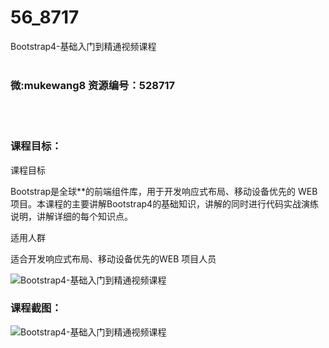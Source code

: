 # 56_8717
Bootstrap4-基础入门到精通视频课程
<br/></br>
<h3>微:mukewang8 资源编号：528717</h3>
<br/></br>
<h3>课程目标：</h3>
<p>课程目标</p>
<p>Bootstrap是全球**的前端组件库，用于开发响应式布局、移动设备优先的 WEB 项目。本课程的主要讲解<a title="查看与 Bootstrap4 相关的文章" target="_blank">Bootstrap4</a>的基础知识，讲解的同时进行代码实战演练说明，讲解详细的每个知识点。</p>
<p>适用人群</p>
<p>适合开发响应式布局、移动设备优先的WEB 项目人员</p>
<p><img src="https://www.ko996.com/wp-content/uploads/img/2019/11/2-64-300x180.png" alt="Bootstrap4-基础入门到精通视频课程"></p>
<h3>课程截图：</h3>
<p><img src="https://www.ko996.com/wp-content/uploads/img/2019/11/1-76.png" alt="Bootstrap4-基础入门到精通视频课程"></p>
<p>&nbsp;</p>
